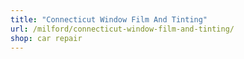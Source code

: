 ```yaml
---
title: "Connecticut Window Film And Tinting"
url: /milford/connecticut-window-film-and-tinting/
shop: car repair
---
```

